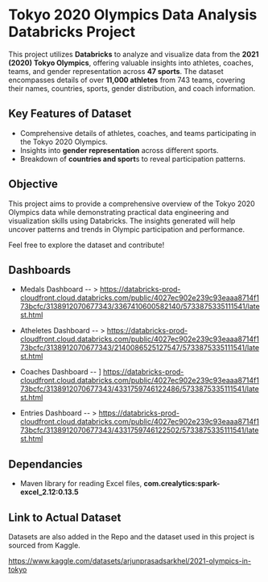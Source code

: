 # Tokyo 2020 Olympics Data Analysis Databricks Project

This project utilizes **Databricks** to analyze and visualize data from the **2021 (2020) Tokyo Olympics**, offering valuable insights into athletes, coaches, teams, and gender representation across **47 sports**. The dataset encompasses details of over **11,000 athletes** from 743 teams, covering their names, countries, sports, gender distribution, and coach information.

## Key Features of Dataset
- Comprehensive details of athletes, coaches, and teams participating in the Tokyo 2020 Olympics.
- Insights into **gender representation** across different sports.
- Breakdown of **countries and sport**s to reveal participation patterns.

## Objective

This project aims to provide a comprehensive overview of the Tokyo 2020 Olympics data while demonstrating practical data engineering and visualization skills using Databricks. The insights generated will help uncover patterns and trends in Olympic participation and performance.

Feel free to explore the dataset and contribute!

## Dashboards 

- Medals Dashboard -- >
https://databricks-prod-cloudfront.cloud.databricks.com/public/4027ec902e239c93eaaa8714f173bcfc/3138912070677343/3367410600582140/5733875335111541/latest.html

- Atheletes Dashboard -- >
https://databricks-prod-cloudfront.cloud.databricks.com/public/4027ec902e239c93eaaa8714f173bcfc/3138912070677343/2140086525127547/5733875335111541/latest.html

- Coaches Dashboard -- ]
https://databricks-prod-cloudfront.cloud.databricks.com/public/4027ec902e239c93eaaa8714f173bcfc/3138912070677343/4331759746122486/5733875335111541/latest.html

- Entries Dashboard -- >
https://databricks-prod-cloudfront.cloud.databricks.com/public/4027ec902e239c93eaaa8714f173bcfc/3138912070677343/4331759746122502/5733875335111541/latest.html

## Dependancies 
- Maven library for reading Excel files, **com.crealytics:spark-excel_2.12:0.13.5**
  
## Link to Actual Dataset

Datasets are also added in the Repo and the dataset used in this project is sourced from Kaggle.

https://www.kaggle.com/datasets/arjunprasadsarkhel/2021-olympics-in-tokyo
